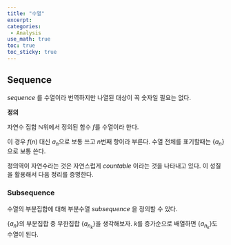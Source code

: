 ```yaml
---
title: "수열"
excerpt: 
categories:
 - Analysis
use_math: true
toc: true
toc_sticky: true
---
```


## Sequence

_sequence_ 를 수열이라 번역하지만 나열된 대상이 꼭 숫자일 필요는 없다. 

**정의**

자연수 집합 $\mathbb N$위에서 정의된 함수 $f$를 수열이라 한다.

이 경우 $f(n)$ 대신 $a_n$으로 보통 쓰고 $n$번째 항이라 부른다. 수열 전체를 표기할때는 $\{a_n\}$으로 보통 쓴다.


정의역이 자연수라는 것은 자연스럽게 _countable_ 이라는 것을 나타내고 있다.
이 성질을 활용해서 다음 정리를 증명한다.

### Subsequence

수열의 부분집합에 대해 부분수열 _subsequence_ 을 정의할 수 있다.

$\{a_n\}$의 부분집합 중 무한집합 $\{a_{n_k}\}$을 생각해보자. $k$를 증가순으로 배열하면 $\{a_{n_k}\}$도 수열이 된다.

